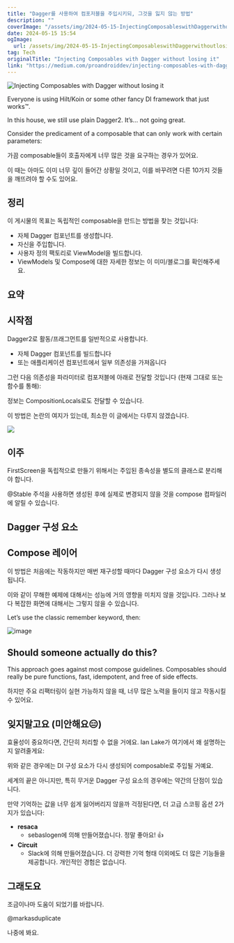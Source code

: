 ```yaml
---
title: "Dagger를 사용하여 컴포저블을 주입시키되, 그것을 잃지 않는 방법"
description: ""
coverImage: "/assets/img/2024-05-15-InjectingComposableswithDaggerwithoutlosingit_0.png"
date: 2024-05-15 15:54
ogImage: 
  url: /assets/img/2024-05-15-InjectingComposableswithDaggerwithoutlosingit_0.png
tag: Tech
originalTitle: "Injecting Composables with Dagger without losing it"
link: "https://medium.com/proandroiddev/injecting-composables-with-dagger-without-losing-it-bcf5a6988229"
---
```




![Injecting Composables with Dagger without losing it](/assets/img/2024-05-15-InjectingComposableswithDaggerwithoutlosingit_0.png)

Everyone is using Hilt/Koin or some other fancy DI framework that just works™.

In this house, we still use plain Dagger2. It’s… not going great.

Consider the predicament of a composable that can only work with certain parameters:




가끔 composable들이 호출자에게 너무 많은 것을 요구하는 경우가 있어요.

이 때는 아마도 이미 너무 깊이 들어간 상황일 것이고, 이를 바꾸려면 다른 10가지 것들을 깨뜨려야 할 수도 있어요.

## 정리

이 게시물의 목표는 독립적인 composable을 만드는 방법을 찾는 것입니다:



- 자체 Dagger 컴포넌트를 생성합니다.
- 자신을 주입합니다.
- 사용자 정의 팩토리로 ViewModel을 빌드합니다.
- ViewModels 및 Compose에 대한 자세한 정보는 이 미미/블로그를 확인해주세요.

## 요약

## 시작점

Dagger2로 활동/프래그먼트를 일반적으로 사용합니다.



- 자체 Dagger 컴포넌트를 빌드합니다
- 또는 애플리케이션 컴포넌트에서 일부 의존성을 가져옵니다

그런 다음 의존성을 파라미터로 컴포저블에 아래로 전달할 것입니다 (현재 그대로 또는 함수를 통해):

정보는 CompositionLocals로도 전달할 수 있습니다.

이 방법은 논란의 여지가 있는데, 최소한 이 글에서는 다루지 않겠습니다.



<img src="/assets/img/2024-05-15-InjectingComposableswithDaggerwithoutlosingit_1.png" />

## 이주

FirstScreen을 독립적으로 만들기 위해서는 주입된 종속성을 별도의 클래스로 분리해야 합니다.

@Stable 주석을 사용하면 생성된 후에 실제로 변경되지 않을 것을 compose 컴파일러에 알릴 수 있습니다.



## Dagger 구성 요소

## Compose 레이어

이 방법은 처음에는 작동하지만 매번 재구성할 때마다 Dagger 구성 요소가 다시 생성됩니다.

이와 같이 무해한 예제에 대해서는 성능에 거의 영향을 미치지 않을 것입니다. 그러나 보다 복잡한 화면에 대해서는 그렇지 않을 수 있습니다.




Let’s use the classic remember keyword, then:

![image](/assets/img/2024-05-15-InjectingComposableswithDaggerwithoutlosingit_2.png)

## Should someone actually do this?

This approach goes against most compose guidelines. Composables should really be pure functions, fast, idempotent, and free of side effects.




하지만 주요 리팩터링이 실현 가능하지 않을 때, 너무 많은 노력을 들이지 않고 작동시킬 수 있어요.

## 잊지말고요 (미안해요😑)

효율성이 중요하다면, 간단히 처리할 수 없을 거에요. Ian Lake가 여기에서 왜 설명하는지 알려줄게요:

위와 같은 경우에는 DI 구성 요소가 다시 생성되어 composable로 주입될 거예요.



세계의 끝은 아니지만, 특히 무거운 Dagger 구성 요소의 경우에는 약간의 단점이 있습니다.

만약 기억하는 값을 너무 쉽게 잃어버리지 않을까 걱정된다면, 더 고급 스코핑 옵션 2가지가 있습니다:

- **resaca**
    - sebaslogen에 의해 만들어졌습니다. 정말 좋아요! 👍
- **Circuit**
    - Slack에 의해 만들어졌습니다. 더 강력한 기억 형태 이외에도 더 많은 기능들을 제공합니다. 개인적인 경험은 없습니다.

## 그래도요



조금이나마 도움이 되었기를 바랍니다.

@markasduplicate

나중에 봐요.